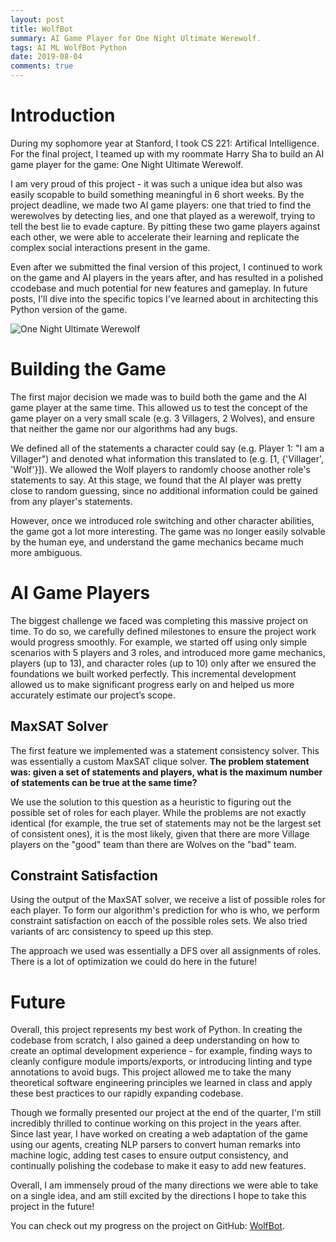 ```yaml
---
layout: post
title: WolfBot
summary: AI Game Player for One Night Ultimate Werewolf.
tags: AI ML WolfBot Python
date: 2019-08-04
comments: true
---
```

# Introduction
During my sophomore year at Stanford, I took CS 221: Artifical Intelligence. For the final project, I teamed up with my roommate Harry Sha to build an AI game player for the game: One Night Ultimate Werewolf.

I am very proud of this project - it was such a unique idea but also was easily scopable to build something meaningful in 6 short weeks. By the project deadline, we made two AI game players: one that tried to find the werewolves by detecting lies, and one that played as a werewolf, trying to tell the best lie to evade capture. By pitting these two game players against each other, we were able to accelerate their learning and replicate the complex social interactions present in the game.

Even after we submitted the final version of this project, I continued to work on the game and AI players in the years after, and has resulted in a polished ccodebase and much potential for new features and gameplay. In future posts, I'll dive into the specific topics I've learned about in architecting this Python version of the game.

![One Night Ultimate Werewolf](/blog/images/wolfbot/onuw.jpg)


# Building the Game
The first major decision we made was to build both the game and the AI game player at the same time. This allowed us to test the concept of the game player on a very small scale (e.g. 3 Villagers, 2 Wolves), and ensure that neither the game nor our algorithms had any bugs.

We defined all of the statements a character could say (e.g. Player 1: "I am a Villager") and denoted what information this translated to (e.g. [1, {'Villager', 'Wolf'}]). We allowed the Wolf players to randomly choose another role's statements to say. At this stage, we found that the AI player was pretty close to random guessing, since no additional information could be gained from any player's statements.

However, once we introduced role switching and other character abilities, the game got a lot more interesting. The game was no longer easily solvable by the human eye, and understand the game mechanics became much more ambiguous.

# AI Game Players
The biggest challenge we faced was completing this massive project on time. To do so, we carefully defined milestones to ensure the project work would progress smoothly. For example, we started off using only simple scenarios with 5 players and 3 roles, and introduced more game mechanics, players (up to 13), and character roles (up to 10) only after we ensured the foundations we built worked perfectly. This incremental development allowed us to make significant progress early on and helped us more accurately estimate our project’s scope.

## MaxSAT Solver
The first feature we implemented was a statement consistency solver. This was essentially a custom MaxSAT clique solver. **The problem statement was: given a set of statements and players, what is the maximum number of statements can be true at the same time?**

We use the solution to this question as a heuristic to figuring out the possible set of roles for each player. While the problems are not exactly identical (for example, the true set of statements may not be the largest set of consistent ones), it is the most likely, given that there are more Village players on the "good" team than there are Wolves on the "bad" team.

## Constraint Satisfaction
Using the output of the MaxSAT solver, we receive a list of possible roles for each player. To form our algorithm's prediction for who is who, we perform constraint satisfaction on eacch of the possible roles sets. We also tried variants of arc consistency to speed up this step.

The approach we used was essentially a DFS over all assignments of roles. There is a lot of optimization we could do here in the future!

# Future
Overall, this project represents my best work of Python. In creating the codebase from scratch, I also gained a deep understanding on how to create an optimal development experience - for example, finding ways to cleanly configure module imports/exports, or introducing linting and type annotations to avoid bugs. This project allowed me to take the many theoretical software engineering principles we learned in class and apply these best practices to our rapidly expanding codebase.

Though we formally presented our project at the end of the quarter, I'm still incredibly thrilled to continue working on this project in the years after. Since last year, I have worked on creating a web adaptation of the game using our agents, creating NLP parsers to convert human remarks into machine logic, adding test cases to ensure output consistency, and continually polishing the codebase to make it easy to add new features.

Overall, I am immensely proud of the many directions we were able to take on a single idea, and am still excited by the directions I hope to take this project in the future!

You can check out my progress on the project on GitHub: [WolfBot](https://github.com/TylerYep/wolfbot/wiki/Timeline).

